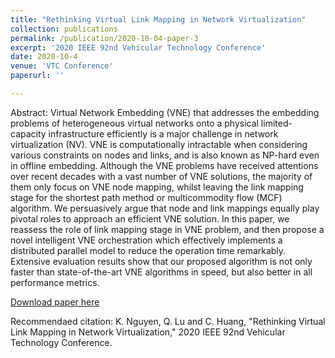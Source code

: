 ```yaml
---
title: "Rethinking Virtual Link Mapping in Network Virtualization"
collection: publications
permalink: /publication/2020-10-04-paper-3
excerpt: '2020 IEEE 92nd Vehicular Technology Conference'
date: 2020-10-4
venue: 'VTC Conference'
paperurl: ''

---
```

Abstract:
Virtual Network Embedding (VNE) that addresses the embedding problems of heterogeneous virtual networks onto a physical limited-capacity infrastructure efficiently is a major challenge in network virtualization (NV). VNE is computationally intractable when considering various constraints on nodes and links, and is also known as NP-hard even in offline embedding. Although the VNE problems have received attentions over recent decades with a vast number of VNE solutions, the majority of them only focus on VNE node mapping, whilst leaving the link mapping stage for the shortest path method or multicommodity flow (MCF) algorithm. We persuasively argue that node and link mappings equally play pivotal roles to approach an efficient VNE solution. 
In this paper, we reassess the role of link mapping stage in VNE problem, and then propose a novel intelligent VNE orchestration which effectively implements a distributed parallel model to reduce the operation time remarkably. Extensive evaluation results show that our proposed algorithm is not only faster than state-of-the-art VNE algorithms in speed, but also better in all performance metrics.

[Download paper here](https://events.vtsociety.org/vtc2020-fall/)

Recommendaed citation: K. Nguyen, Q. Lu and C. Huang, "Rethinking Virtual Link Mapping in Network Virtualization," 2020 IEEE 92nd Vehicular Technology Conference.


